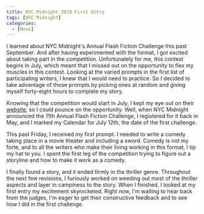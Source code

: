 ```yaml
---
title: NYC Midnight 2019 First Entry
tags: [NYC Midnight]
categories:
  - [News]
---
```

I learned about NYC Midnight's Annual Flash Fiction Challenge this past September.  And after having experimented with the format, I got excited about taking part in the competition.  Unfortunately for me, this contest begins in July, which meant that I missed out on the opportunity to flex my muscles in this contest.  Looking at the varied prompts in the first list of participating writers, I knew that I would need to practice.  So I decided to take advantage of those prompts by picking ones at random and giving myself forty-eight hours to complete my story.<!-- more -->
 
Knowing that the competition would start in July, I kept my eye out on their [website](http://www.nycmidnight.com), so I could pounce on the opportunity.  Well, when NYC Midnight announced the 11th Annual Flash Fiction Challenge, I registered for it back in May, and I marked my Calendar for July 12th, the date of the first challenge.
 
This past Friday, I received my first prompt.  I needed to write a comedy taking place in a movie theater and including a sword.  Comedy is not my forte, and to all the writers who make their living working in this format, I tip my hat to you.  I spent the first leg of the competition trying to figure out a storyline and how to make it work as a comedy.
 
I finally found a story, and it ended firmly in the thriller genre.  Throughout the next few revisions, I furiously worked on weeding out most of the thriller aspects and layer in campiness to the story.  When I finished, I looked at my first entry my excitement skyrocketed.  Right now, I'm waiting to hear back from the judges, I'm eager to get their constructive feedback and to see how I did in the first challenge.